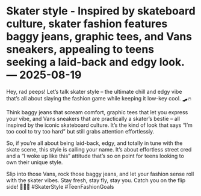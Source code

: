 # Skater style - Inspired by skateboard culture, skater fashion features baggy jeans, graphic tees, and Vans sneakers, appealing to teens seeking a laid-back and edgy look. — 2025-08-19

Hey, rad peeps! Let’s talk skater style – the ultimate chill and edgy vibe that’s all about slaying the fashion game while keeping it low-key cool. 🛹🔥 

Think baggy jeans that scream comfort, graphic tees that let you express your vibe, and Vans sneakers that are practically a skater’s bestie – all inspired by the iconic skateboard culture. It’s the kind of look that says “I’m too cool to try too hard” but still grabs attention effortlessly.

So, if you’re all about being laid-back, edgy, and totally in tune with the skate scene, this style is calling your name. It’s about effortless street cred and a “I woke up like this” attitude that’s so on point for teens looking to own their unique style.

Slip into those Vans, rock those baggy jeans, and let your fashion sense roll with the skater vibes. Stay fresh, stay fly, stay you. Catch you on the flip side! 🤙👟🌟 #SkaterStyle #TeenFashionGoals